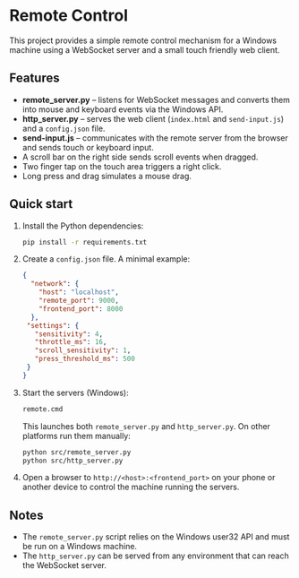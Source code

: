 # Remote Control

This project provides a simple remote control mechanism for a Windows machine using a WebSocket server and a small touch friendly web client.

## Features
- **remote_server.py** – listens for WebSocket messages and converts them into mouse and keyboard events via the Windows API.
- **http_server.py** – serves the web client (`index.html` and `send-input.js`) and a `config.json` file.
- **send-input.js** – communicates with the remote server from the browser and sends touch or keyboard input.
- A scroll bar on the right side sends scroll events when dragged.
- Two finger tap on the touch area triggers a right click.
- Long press and drag simulates a mouse drag.

## Quick start
1. Install the Python dependencies:
   ```bash
   pip install -r requirements.txt
   ```
2. Create a `config.json` file. A minimal example:
   ```json
   {
     "network": {
       "host": "localhost",
       "remote_port": 9000,
       "frontend_port": 8000
     },
    "settings": {
      "sensitivity": 4,
      "throttle_ms": 16,
      "scroll_sensitivity": 1,
      "press_threshold_ms": 500
    }
   }
   ```
3. Start the servers (Windows):
   ```cmd
   remote.cmd
   ```
   This launches both `remote_server.py` and `http_server.py`.
   On other platforms run them manually:
   ```bash
   python src/remote_server.py
   python src/http_server.py
   ```
4. Open a browser to `http://<host>:<frontend_port>` on your phone or another device to control the machine running the servers.

## Notes
- The `remote_server.py` script relies on the Windows user32 API and must be run on a Windows machine.
- The `http_server.py` can be served from any environment that can reach the WebSocket server.
